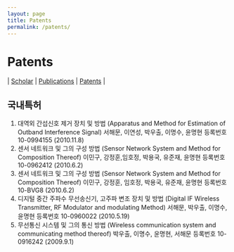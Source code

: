 ```yaml
---
layout: page
title: Patents
permalink: /patents/
---
```


# Patents
| [Scholar](https://scholar.google.com/citations?user=DK7SHI8AAAAJ&hl=ko) 
| [Publications](/publications/) 
| [Patents](/patents/) |

## 국내특허
1. 대역외 간섭신호 제거 장치 및 방법 (Apparatus and Method for Estimation of Outband Interference Signal)
서해문, 이연성, 박우출, 이명수, 윤명현
등록번호 10-0994155 (2010.11.8)
2. 센서 네트워크 및 그의 구성 방법 (Sensor Network System and Method for Composition Thereof)
이민구, 강정훈,임호정, 박용국, 유준재, 윤명현
등록번호 10-0962412 (2010.6.2)
3. 센서 네트워크 및 그의 구성 방법 (Sensor Network System and Method for Composition Thereof)
이민구, 강정훈, 임호정, 박용국, 유준재, 윤명현
등록번호 10-BVG8 (2010.6.2)
4. 디지털 중간 주파수 무선송신기, 고주파 변조 장치 및 방법 (Digital IF Wireless Transmitter, RF Modulator and modulating Method)
서해문, 박우출, 이명수, 윤명현
등록번호 10-0960022 (2010.5.19)
5. 무선통신 시스템 및 그의 통신 방법 (Wireless communication system and communicating method thereof)
박우출, 이명수, 윤명현, 서해문
등록번호 10-0916242 (2009.9.1)
